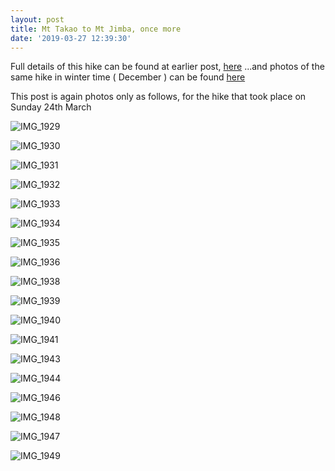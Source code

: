 ```yaml
---
layout: post
title: Mt Takao to Mt Jimba, once more
date: '2019-03-27 12:39:30'
---
```


Full details of this hike can be found at earlier post, [here](https://oyaji-hiking.github.io/2018/03/17/mt-takao-to-mt-jimba.html)
...and photos of the same hike in winter time ( December ) can be found [here](https://oyaji-hiking.github.io/2018/12/03/mt-takao-to-mt-jimba-again.html)

This post is again photos only as follows, for the hike that took place on Sunday 24th March

![IMG_1929](/content/images/2019/03/IMG_1929.JPG)

![IMG_1930](/content/images/2019/03/IMG_1930.JPG)

![IMG_1931](/content/images/2019/03/IMG_1931.JPG)

![IMG_1932](/content/images/2019/03/IMG_1932.JPG)

![IMG_1933](/content/images/2019/03/IMG_1933.JPG)

![IMG_1934](/content/images/2019/03/IMG_1934.JPG)

![IMG_1935](/content/images/2019/03/IMG_1935.JPG)

![IMG_1936](/content/images/2019/03/IMG_1936.JPG)

![IMG_1938](/content/images/2019/03/IMG_1938.JPG)

![IMG_1939](/content/images/2019/03/IMG_1939.JPG)

![IMG_1940](/content/images/2019/03/IMG_1940.JPG)

![IMG_1941](/content/images/2019/03/IMG_1941.JPG)

![IMG_1943](/content/images/2019/03/IMG_1943.JPG)

![IMG_1944](/content/images/2019/03/IMG_1944.JPG)

![IMG_1946](/content/images/2019/03/IMG_1946.JPG)

![IMG_1948](/content/images/2019/03/IMG_1948.JPG)

![IMG_1947](/content/images/2019/03/IMG_1947.JPG)

![IMG_1949](/content/images/2019/03/IMG_1949.JPG)



